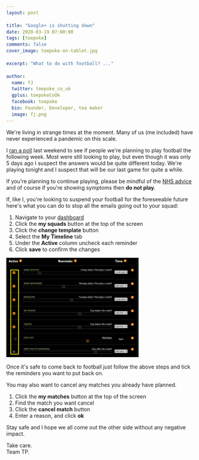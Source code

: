 ```yaml
---
layout: post

title: "Google+ is shutting down"
date: 2020-03-19 07:00:00
tags: [toepoke]
comments: false
cover_image: toepoke-on-tablet.jpg

excerpt: "What to do with football? ..."

author:
  name: fJ
  twitter: toepoke_co_uk
  gplus: toepokeCoUk
  facebook: toepoke
  bio: Founder, Developer, tea maker
  image: fj.png
---
```


We're living in strange times at the moment.  Many of us (me included) have never experienced a pandemic on this scale.

I [ran a poll](https://twitter.com/toepoke_co_uk/status/1238946596844429312) last weekend to see if people we're 
planning to play football the following week.  Most were still looking to play, but even though it was only 5 days ago I 
suspect the answers would be quite different today.  We're playing tonight and I suspect that will be our last game for quite a while.

If you're planning to continue playing, please be mindful of the [NHS advice](https://www.nhs.uk/conditions/coronavirus-covid-19/) 
and of course if you're showing symptoms then **do not play**.

If, like I, you're looking to suspend your football for the foreseeable future here's what you can do to stop all the emails going out
to your squad:

1. Navigate to your [dashboard](https://toepoke.co.uk/permalink.aspx)
2. Click the **my squads** button at the top of the screen
3. Click the **change template** button
4. Select the **My Timeline** tab
5. Under the **Active** column uncheck each reminder
6. Click **save** to confirm the changes

<img class="img-center" src="/images/posts/2020/2020-03-19-disabling-reminders.png" alt="Disabling your regular game" width="70%" />

Once it's safe to come back to football just follow the above steps and tick the reminders you want to put back on.

You may also want to cancel any matches you already have planned.

1. Click the **my matches** button at the top of the screen
2. Find the match you want cancel
3. Click the **cancel match** button
4. Enter a reason, and click **ok**

Stay safe and I hope we all come out the other side without any negative impact.

Take care.<br/>
Team TP.

